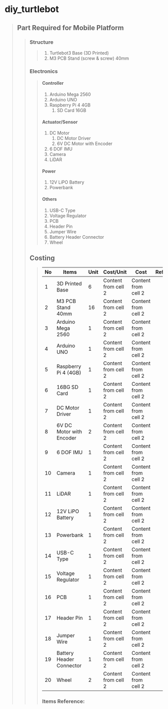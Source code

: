 # diy_turtlebot

> ## Part Required for Mobile Platform
>> ### Structure
>>> 1. Turtlebot3 Base (3D Printed)
>>> 2. M3 PCB Stand (screw & screw) 40mm
>> ### Electronics
>>> #### Controller
>>> 1. Arduino Mega 2560
>>> 2. Arduino UNO
>>> 2. Raspberry Pi 4 4GB
>>> 	1. SD Card 16GB
>>> #### Actuator/Sensor
>>> 1. DC Motor
>>> 	1. DC Motor Driver
>>> 	2. 6V DC Motor with Encoder
>>> 2. 6 DOF IMU
>>> 3. Camera
>>> 4. LiDAR
>>> #### Power
>>> 1. 12V LiPO Battery
>>> 2. Powerbank
>>> #### Others
>>> 1. USB-C Type
>>> 2. Voltage Regulator
>>> 3. PCB
>>> 4. Header Pin
>>> 5. Jumper Wire
>>> 6. Battery Header Connector
>>> 7. Wheel
>> ## Costing
>>> No | Items | Unit | Cost/Unit | Cost | Reference
>>> ------------ | ------------- | ------------- | ------------- | ------------- | -------------
>>> 1 | 3D Printed Base | 6 | Content from cell 2 | Content from cell 2 | 
>>> 2 | M3 PCB Stand 40mm | 16 | Content from cell 2 | Content from cell 2 | 
>>> 3 | Arduino Mega 2560 | 1 | Content from cell 2 | Content from cell 2 | 
>>> 4 | Arduino UNO | 1 | Content from cell 2 | Content from cell 2 | 
>>> 5 | Raspberry Pi 4 (4GB) | 1 | Content from cell 2 | Content from cell 2 | 
>>> 6 | 16BG SD Card | 1 | Content from cell 2 | Content from cell 2 | 
>>> 7 | DC Motor Driver | 1 | Content from cell 2 | Content from cell 2 | 
>>> 8 | 6V DC Motor with Encoder | 2 | Content from cell 2 | Content from cell 2 | 
>>> 9 | 6 DOF IMU | 1 | Content from cell 2 | Content from cell 2 | 
>>> 10 | Camera | 1 | Content from cell 2 | Content from cell 2 | 
>>> 11 | LiDAR | 1 | Content from cell 2 | Content from cell 2 | 
>>> 12 | 12V LiPO Battery | 1 | Content from cell 2 | Content from cell 2 | 
>>> 13 | Powerbank | 1 | Content from cell 2 | Content from cell 2 | 
>>> 14 | USB-C Type | 1 | Content from cell 2 | Content from cell 2 | 
>>> 15 | Voltage Regulator | 1 | Content from cell 2 | Content from cell 2 | 
>>> 16 | PCB | 1 | Content from cell 2 | Content from cell 2 | 
>>> 17 | Header Pin | 1 | Content from cell 2 | Content from cell 2 | 
>>> 18 | Jumper Wire | 1 | Content from cell 2 | Content from cell 2 | 
>>> 19 | Battery Header Connector | 1 | Content from cell 2 | Content from cell 2 | 
>>> 20 | Wheel | 2 | Content from cell 2 | Content from cell 2 | 
>>> ### Items Reference:

